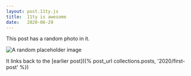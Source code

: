 ```yaml
---
layout: post.11ty.js
title:  11ty is awesome
date:   2020-06-29
---
```


This post has a random photo in it.

![A random placeholder image](https://source.unsplash.com/random/600x400)

It links back to the [earlier post]({% post_url collections.posts, '2020/first-post' %})
